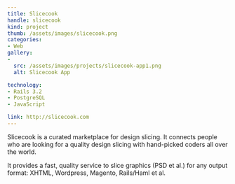 ```yaml
---
title: Slicecook
handle: slicecook
kind: project
thumb: /assets/images/slicecook.png
categories:
- Web
gallery:
-
  src: /assets/images/projects/slicecook-app1.png
  alt: Slicecook App

technology:
- Rails 3.2
- PostgreSQL
- JavaScript

link: http://slicecook.com
---
```


Slicecook is a curated marketplace for design slicing. It connects people who are looking for a quality design slicing with hand-picked coders all over the world.

It provides a fast, quality service to slice graphics (PSD et al.) for any output format: XHTML, Wordpress, Magento, Rails/Haml et al.

